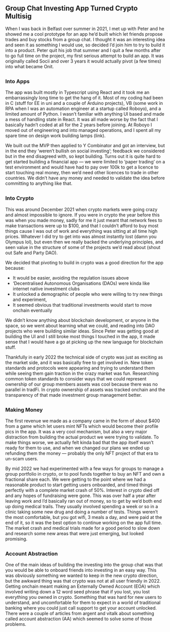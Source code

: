 <div style="margin-top: 2em;"></div>

## Group Chat Investing App Turned Crypto Multisig

When I was back in Belfast over summer in 2021, I met up with Peter and he showed me a cool prototype for an app he’d built which let friends propose trades and buy stocks from a group chat. I thought it was an interesting idea and seen it as something I would use, so decided I’d join him to try to build it into a product. Peter quit his job that summer and I quit a few months after to go full time on the project, my first serious attempt to build an app. It was originally called Socii and over 3 years it would actually pivot (a few times) into what became Onit. 
<div style="margin-bottom: 2em;"></div>

### Into Apps
<div style="margin-bottom: 1em;"></div>
The app was built mostly in Typescript using React and it took me an embarrassingly long time to get the hang of it. Most of my coding had been in C (stuff for EE in uni and a couple of Arduino projects), VB (some work in RPA when I was an automation engineer at a startup called Roboyo), and a limited amount of Python. I wasn’t familiar with anything UI based and made a mess of handling state in React. It was all made worse by the fact that I basically hadn’t coded at all for the 2 years before joining. At Roboyo I moved out of engineering and into managed operations, and I spent all my spare time on design work building lamps (link).
<div style="margin-bottom: 1em;"></div>

We built out the MVP then applied to Y Combinator and got an interview, but in the end they ‘weren’t bullish on social investing’; feedback we considered but in the end disagreed with, so kept building. Turns out it is quite hard to get started building a financial app — we were limited to ‘paper trading’ on a test environment and would have had to pay over 100k to get a licence to start touching real money, then we’d need other licences to trade in other countries. We didn’t have any money and needed to validate the idea before committing to anything like that. 
<div style="margin-bottom: 2em;"></div>


### Into Crypto
<div style="margin-bottom: 1em;"></div>

This was around December 2021 when crypto markets were going crazy and almost impossible to ignore. If you were in crypto the year before this was when you made money, sadly for me it just meant that network fees to make transactions were up to $100, and that I couldn’t afford to buy most things cause I was out of work and everything was sitting at all time high prices. Whatever I did try to get into was almost instantly lost (damn you Olympus lol), but even then we really backed the underlying principles, and seen value in the structure of some of the projects we’d read about (shout out Safe and Party DAO). 
<div style="margin-bottom: 1em;"></div>

We decided that pivoting to build in crypto was a good direction for the app because:
- It would be easier, avoiding the regulation issues above
- ‘Decentralised Autonomous Organisations (DAOs) were kinda like internet native investment clubs
- It unlocked a demographic of people who were willing to try new things and experiment, 
- It seemed obvious that traditional investments would start to move onchain eventually 
<div style="margin-bottom: 1em;"></div>

We didn’t know anything about blockchain development, or anyone in the space, so we went about learning what we could, and reading into DAO projects who were building similar ideas. Since Peter was getting good at building the UI and I still broke most things I touched in the app, it made sense that I would have a go at picking up the new language for blockchain stuff. 
<div style="margin-bottom: 1em;"></div>

Thankfully in early 2022 the technical side of crypto was just as exciting as the market side, and it was basically free to get involved in. New token standards and protocols were appearing and trying to understand them while seeing them gain traction in the crazy market was fun. Researching common token standards to consider ways that we could represent ownership of our group members assets was cool because there was no parallel in tradFi. In crypto ownership of assets was tracked onchain and the transparency of that made investment group management better. 
<div style="margin-bottom: 2em;"></div>

### Making Money
<div style="margin-bottom: 1em;"></div>

The first revenue we made as a company came in the form of about $400 from a game which let users mint NFTs which would become their profile pics in the app. It was a very cool mechanism, but also a very major distraction from building the actual product we were trying to validate. To make things worse, we actually felt kinda bad that the app itself wasn’t ready for them to use, and when we changed our plans we ended up refunding them the money — probably the only NFT project of that era to un-scam users. 
<div style="margin-bottom: 1em;"></div>

By mid 2022 we had experimented with a few ways for groups to manage a group portfolio in crypto, or to pool funds together to buy an NFT and own a fractional share each. We were getting to the point where we had a reasonable product to start getting users onboarded, and timed things perfectly with a complete market crash of 50%. Interest in crypto died off and any hopes of fundraising were gone. This was over half a year after leaving work and I’d basically ran out of money, so to get by we’d both end up doing medical trails. They usually involved spending a week or so in a clinic taking some new drug and doing a number of tests. Things weren’t the most comfortable, but you got wifi, 3 meals a day, and were paid at the end of it, so it was the best option to continue working on the app full time. The market crash and medical trials made for a good period to slow down and research some new areas that were just emerging, but looked promising. 
<div style="margin-bottom: 2em;"></div>

### Account Abstraction
<div style="margin-bottom: 1em;"></div>

One of the main ideas of building the investing into the group chat was that you would be able to onboard friends into investing in an easy way. This was obviously something we wanted to keep in the new crypto direction, but the awkward thing was that crypto was not at all user friendly in 2022. Getting onchain meant making an Externally Owned Account (EOA) which involved writing down a 12 word seed phrase that if you lost, you lost everything you owned in crypto. Something that was hard for new users to understand, and uncomfortable for them to expect in a world of traditional banking where you could just call support to get your account unlocked. There were a couple of articles from argent and vitalk about something called account abstraction (AA) which seemed to solve some of those problems. 